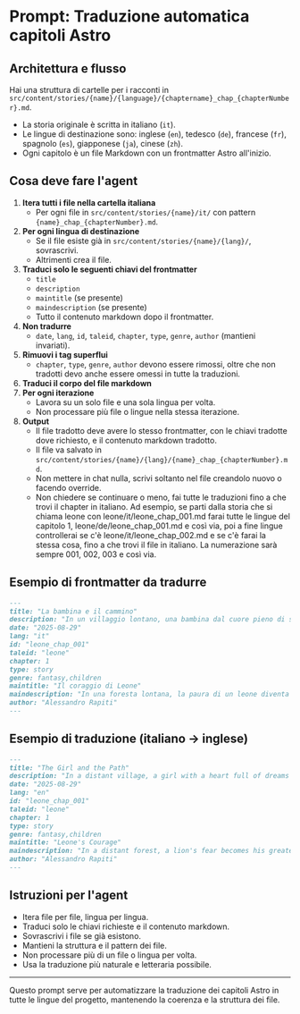 # Prompt: Traduzione automatica capitoli Astro

## Architettura e flusso

Hai una struttura di cartelle per i racconti in `src/content/stories/{name}/{language}/{chaptername}_chap_{chapterNumber}.md`.
- La storia originale è scritta in italiano (`it`).
- Le lingue di destinazione sono: inglese (`en`), tedesco (`de`), francese (`fr`), spagnolo (`es`), giapponese (`ja`), cinese (`zh`).
- Ogni capitolo è un file Markdown con un frontmatter Astro all'inizio.

## Cosa deve fare l'agent

1. **Itera tutti i file nella cartella italiana**
   - Per ogni file in `src/content/stories/{name}/it/` con pattern `{name}_chap_{chapterNumber}.md`.
2. **Per ogni lingua di destinazione**
   - Se il file esiste già in `src/content/stories/{name}/{lang}/`, sovrascrivi.
   - Altrimenti crea il file.
3. **Traduci solo le seguenti chiavi del frontmatter**
   - `title`
   - `description`
   - `maintitle` (se presente)
   - `maindescription` (se presente)
   - Tutto il contenuto markdown dopo il frontmatter.
4. **Non tradurre**
   - `date`, `lang`, `id`, `taleid`, `chapter`, `type`, `genre`, `author` (mantieni invariati).
5. **Rimuovi i tag superflui**
   - `chapter`, `type`, `genre`, `author` devono essere rimossi, oltre che non tradotti devo anche essere omessi in tutte la traduzioni.
6. **Traduci il corpo del file markdown**
7. **Per ogni iterazione**
   - Lavora su un solo file e una sola lingua per volta.
   - Non processare più file o lingue nella stessa iterazione.
8. **Output**
   - Il file tradotto deve avere lo stesso frontmatter, con le chiavi tradotte dove richiesto, e il contenuto markdown tradotto.
   - Il file va salvato in `src/content/stories/{name}/{lang}/{name}_chap_{chapterNumber}.md`.
   - Non mettere in chat nulla, scrivi soltanto nel file creandolo nuovo o facendo override.
   - Non chiedere se continuare o meno, fai tutte le traduzioni fino a che trovi il chapter in italiano. Ad esempio, se parti dalla storia che si chiama leone con leone/it/leone_chap_001.md farai tutte le lingue del capitolo 1, leone/de/leone_chap_001.md e così via, poi a fine lingue controllerai se c'è leone/it/leone_chap_002.md e se c'è farai la stessa cosa, fino a che trovi il file in italiano. La numerazione sarà sempre 001, 002, 003 e così via.

## Esempio di frontmatter da tradurre
```markdown
---
title: "La bambina e il cammino"
description: "In un villaggio lontano, una bambina dal cuore pieno di sogni viene strappata al suo cammino. Le sue lacrime diventano un richiamo che la foresta non può ignorare."
date: "2025-08-29"
lang: "it"
id: "leone_chap_001"
taleid: "leone"
chapter: 1
type: story
genre: fantasy,children
maintitle: "Il coraggio di Leone"
maindescription: "In una foresta lontana, la paura di un leone diventa la sua più grande forza. Una fiaba che racconta come il coraggio nasce dal dubbio, dall’amicizia e dalla scelta di non arrendersi mai."
author: "Alessandro Rapiti"
---
```

## Esempio di traduzione (italiano → inglese)
```markdown
---
title: "The Girl and the Path"
description: "In a distant village, a girl with a heart full of dreams is torn from her path. Her tears become a call that the forest cannot ignore."
date: "2025-08-29"
lang: "en"
id: "leone_chap_001"
taleid: "leone"
chapter: 1
type: story
genre: fantasy,children
maintitle: "Leone's Courage"
maindescription: "In a distant forest, a lion's fear becomes his greatest strength. A tale about how courage is born from doubt, friendship, and the choice to never give up."
author: "Alessandro Rapiti"
---
```

## Istruzioni per l'agent
- Itera file per file, lingua per lingua.
- Traduci solo le chiavi richieste e il contenuto markdown.
- Sovrascrivi i file se già esistono.
- Mantieni la struttura e il pattern dei file.
- Non processare più di un file o lingua per volta.
- Usa la traduzione più naturale e letteraria possibile.

---
Questo prompt serve per automatizzare la traduzione dei capitoli Astro in tutte le lingue del progetto, mantenendo la coerenza e la struttura dei file.
